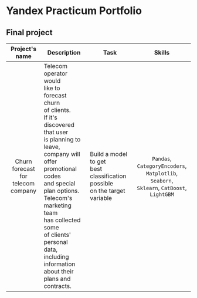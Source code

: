 # Yandex Practicum Portfolio

## Final project


| Project's name | Description | Task | Skills |
| :----:|  ---- |  ---- |  :----: |
| Churn forecast<br/>for telecom company | Telecom operator would<br/> like to forecast churn<br/> of clients.<br/> If it's discovered that user<br/> is planning to leave, company will offer<br/> promotional codes<br/> and special plan options.<br/> Telecom's marketing team<br/> has collected some<br/> of clients' personal<br/> data, including<br/> information about their<br/> plans and contracts. | Build a model to get<br/> best classification possible<br/> on the target variable | `Pandas`, `СategoryEncoders`,<br/> `Matplotlib`, `Seaborn`,<br/> `Sklearn`, `CatBoost`, `LightGBM`
